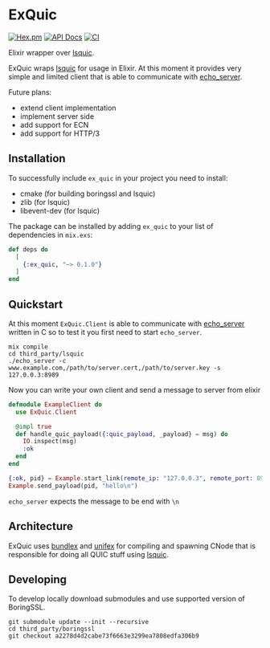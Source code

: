 # ExQuic
[![Hex.pm](https://img.shields.io/hexpm/v/ex_quic.svg)](https://hex.pm/packages/ex_quic)
[![API Docs](https://img.shields.io/badge/api-docs-yellow.svg?style=flat)](https://hexdocs.pm/ex_quic/)
[![CI](https://github.com/mickel8/ex_quic/workflows/CI/badge.svg)](https://github.com/mickel8/ex_quic/actions)

Elixir wrapper over [lsquic].

ExQuic wraps [lsquic] for usage in Elixir.
At this moment it provides very simple and limited client that is able to communicate with [echo_server].

Future plans:
* extend client implementation
* implement server side
* add support for ECN
* add support for HTTP/3

## Installation

To successfully include `ex_quic` in your project you need to install:
* cmake (for building boringssl and lsquic)
* zlib (for lsquic)
* libevent-dev (for lsquic)

The package can be installed by adding `ex_quic` to your list of dependencies in `mix.exs`:

```elixir
def deps do
  [
    {:ex_quic, "~> 0.1.0"}
  ]
end
```

## Quickstart
At this moment `ExQuic.Client` is able to communicate with [echo_server] written in C so to test it
you first need to start `echo_server`.

```
mix compile
cd third_party/lsquic
./echo_server -c www.example.com,/path/to/server.cert,/path/to/server.key -s  127.0.0.3:8989
```

Now you can write your own client and send a message to server from elixir
```elixir
defmodule ExampleClient do
  use ExQuic.Client

  @impl true
  def handle_quic_payload({:quic_payload, _payload} = msg) do
    IO.inspect(msg)
    :ok
  end
end

{:ok, pid} = Example.start_link(remote_ip: "127.0.0.3", remote_port: 8989)
Example.send_payload(pid, "hello\n")
```

`echo_server` expects the message to be end with `\n`

## Architecture
ExQuic uses [bundlex] and [unifex] for compiling and spawning CNode that is responsible for doing
all QUIC stuff using [lsquic].

## Developing
To develop locally download submodules and use supported version of BoringSSL.

```
git submodule update --init --recursive
cd third_party/boringssl
git checkout a2278d4d2cabe73f6663e3299ea7808edfa306b9
```

[lsquic]: https://github.com/litespeedtech/lsquic
[bundlex]: https://github.com/membraneframework/bundlex
[unifex]: https://github.com/membraneframework/unifex
[echo_server]: https://github.com/litespeedtech/lsquic/blob/master/bin/echo_server.c

